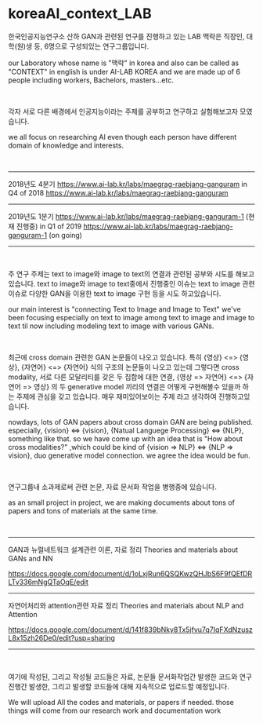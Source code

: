 # koreaAI_context_LAB

한국인공지능연구소 산하 GAN과 관련된 연구를 진행하고 있는
LAB 맥락은 직장인, 대학(원)생 등, 6명으로 구성되있는 연구그룹입니다.

our Laboratory whose name is "맥락" in korea and also can be called as "CONTEXT" in english is under AI-LAB KOREA 
and we are made up of 6 people including workers, Bachelors, masters...etc.

&nbsp;
&nbsp;
&nbsp;

각자 서로 다른 배경에서 인공지능이라는 주제를 공부하고 연구하고 실험해보고자 모였습니다.

we all focus on researching AI even though each person have different domain of knowledge and interests.

&nbsp;
&nbsp;
&nbsp;

<hr/>


2018년도 4분기 https://www.ai-lab.kr/labs/maegrag-raebjang-ganguram
in Q4 of 2018 https://www.ai-lab.kr/labs/maegrag-raebjang-ganguram

<hr/>

2019년도 1분기 https://www.ai-lab.kr/labs/maegrag-raebjang-ganguram-1 (현재 진행중)
in Q1 of 2019 https://www.ai-lab.kr/labs/maegrag-raebjang-ganguram-1 (on going)

<hr/>

&nbsp;
&nbsp;
&nbsp;

주 연구 주제는 text to image와 image to text의 연결과 관련된 공부와 시도를 해보고있습니다.
text to image와 image to text중에서 진행중인 이슈는 text to image 관련 이슈로
다양한 GAN을 이용한 text to image 구현 등을 시도 하고있습니다.

our main interest is "connecting Text to Image and Image to Text"
we've been focusing especially on text to image among text to image and image to text til now
including modeling text to image with various GANs.

&nbsp;
&nbsp;
&nbsp;

최근에 cross domain 관련한 GAN 논문들이 나오고 있습니다.
특히 {영상} <=> {영상}, {자연어} <=> {자연어} 식의 구조의 논문들이 나오고 있는데
그렇다면 cross modality, 서로 다른 모달리티를 갖은 두 집합에 대한 연결,
{영상 => 자연어} <=> {자연어 => 영상} 의 두 generative model 끼리의 연결은 어떻게 구현해볼수 있을까 하는 주제에 관심을 갖고 있습니다.
매우 재미있어보이는 주제 라고 생각하여 진행하고있습니다.

nowdays, lots of GAN papers about cross domain GAN are being published.
especially, {vision} <=> {vision}, {Natual Languege Processing} <=> {NLP}, something like that.
so we have come up with an idea that is "How about cross modalities?"
,which could be kind of {vision => NLP} <=> {NLP => vision}, duo generative model connection.
we agree the idea would be fun.

&nbsp;
&nbsp;
&nbsp;

연구그룹내 소과제로써 관련 논문, 자료 문서화 작업을 병행중에 있습니다.

as an small project in project, we are making documents about tons of papers and tons of materials at the same time.

&nbsp;
&nbsp;
&nbsp;

<hr/>

GAN과 뉴럴네트워크 설계관련 이론, 자료 정리
Theories and materials about GANs and NN

https://docs.google.com/document/d/1oLxjRun6QSQKwzQHJbS6F9fQEfDRLTv336mNgQTaOqE/edit

<hr/>

자연어처리와 attention관련 자료 정리
Theories and materials about NLP and Attention

https://docs.google.com/document/d/141f839bNky8Tx5jfvu7q7IqFXdNzuszL8x15zh26De0/edit?usp=sharing

<hr/>

&nbsp;
&nbsp;
&nbsp;

여기에 작성된, 그리고 작성될 코드들은 자료, 논문들 문서화작업간 발생한 코드와
연구진행간 발생한, 그리고 발생할 코드들에 대해 지속적으로 업로드할 예정입니다.

We will upload All the codes and materials, or papers if needed.
those things will come from our research work and documentation work
